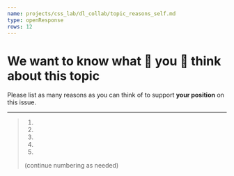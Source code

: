 ```yaml
---
name: projects/css_lab/dl_collab/topic_reasons_self.md
type: openResponse
rows: 12
---
```


# We want to know what 🫵 **you** 🫵 think about this topic

Please list as many reasons as you can think of to support **your position** on this issue.

---

> 1.
> 2.
> 3.
> 4.
> 5.
>
> (continue numbering as needed)
